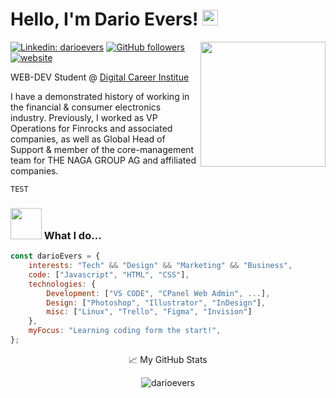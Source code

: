 # Hello, I'm Dario Evers! <img src="https://media.giphy.com/media/hvRJCLFzcasrR4ia7z/giphy.gif" width="25">

<img align='right' src="https://media.giphy.com/media/dC3EHvqJ61hNReoxMV/giphy.gif" width="200">

[![Linkedin: darioevers](https://img.shields.io/badge/-darioevers-blue?style=flat-square&logo=Linkedin&logoColor=white&link=https://www.linkedin.com/in/dario-n-evers/)](https://www.linkedin.com/in/dario-n-evers/)
[![GitHub followers](https://img.shields.io/github/followers/darioevers?style=social)](https://github.com/darioevers)
[![website](https://img.shields.io/badge/Website-46a2f1.svg?&style=flat-square&logo=Google-Chrome&logoColor=white&link=https://darioevers.com/)](https://darioevers.com/)

<p>WEB-DEV Student @ <a href="https://digitalcareerinstitute.org/">Digital Career Institue</a>
</p>

I have a demonstrated history of working in the financial & consumer electronics industry. Previously, I worked as VP Operations for Finrocks and associated companies, as well as Global Head of Support & member of the core-management team for THE NAGA GROUP AG and affiliated companies.

```
TEST
```

### <img src="https://media.giphy.com/media/17b875GGvV9m9sLmNc/giphy.gif" width="50"> What I do...

```javascript
const darioEvers = {
    interests: "Tech" && "Design" && "Marketing" && "Business",
    code: ["Javascript", "HTML", "CSS"],
    technologies: {
        Development: ["VS CODE", "CPanel Web Admin", ...],
        Design: ["Photoshop", "Illustrator", "InDesign"],
        misc: ["Linux", "Trello", "Figma", "Invision"]
    },
    myFocus: "Learning coding form the start!",
};
```

<p align="center">📈 My GitHub Stats
<p align="center"> <img src="https://github-readme-stats.vercel.app/api?username=darioevers&show_icons=true&theme=gotham" alt="darioevers" />
